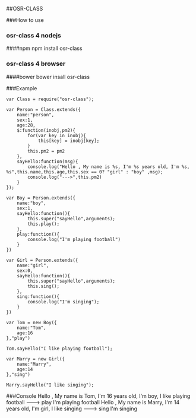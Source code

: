##OSR-CLASS

###How to use

### osr-class 4 nodejs
####npm
	npm install osr-class

### osr-class 4 browser
####bower
	bower insall osr-class

###Example
	
	var Class = require("osr-class");
	
	var Person = Class.extends({
		name:"person",
		sex:1,
		age:28,
		$:function(inobj,pm2){
			for(var key in inobj){
				this[key] = inobj[key];
			}
			this.pm2 = pm2
		},
		sayHello:function(msg){
			console.log("Hello , My name is %s, I'm %s years old, I'm %s, %s",this.name,this.age,this.sex == 0? "girl" : "boy" ,msg);
			console.log("--->",this.pm2)
		}
	});
	
	var Boy = Person.extends({
		name:"boy",
		sex:1,
		sayHello:function(){
			this.super("sayHello",arguments);
			this.play();
		},
		play:function(){
			console.log("I'm playing football")
		}
	})
	
	var Girl = Person.extends({
		name:"girl",
		sex:0,
		sayHello:function(){
			this.super("sayHello",arguments);
			this.sing();
		},
		sing:function(){
			console.log("I'm singing");
		}
	})
	
	var Tom = new Boy({
		name:"Tom",
		age:16
	},"play")
	
	Tom.sayHello("I like playing football");
	
	var Marry = new Girl({
		name:"Marry",
		age:14
	},"sing")
	
	Marry.sayHello("I like singing");

###Console
	Hello , My name is Tom, I'm 16 years old, I'm boy, I like playing football
	---> play
	I'm playing football
	Hello , My name is Marry, I'm 14 years old, I'm girl, I like singing
	---> sing
	I'm singing